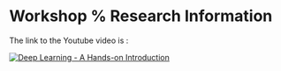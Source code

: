 # Workshop % Research Information

The link to the Youtube video is :

[![Deep Learning - A Hands-on Introduction](https://img.youtube.com/vi/PKN3tgvgpK4/maxresdefault.jpg)](https://youtu.be/PKN3tgvgpK4)
